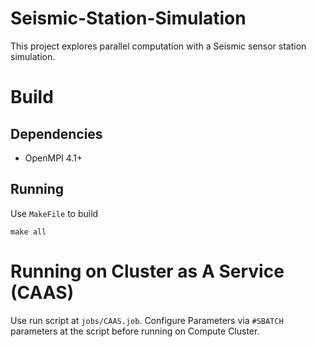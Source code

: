 # Seismic-Station-Simulation

This project explores parallel computation with a Seismic sensor station simulation.

# Build
## Dependencies
- OpenMPI 4.1+
## Running
Use `MakeFile` to build 
```
make all
```

# Running on Cluster as A Service (CAAS)
Use run script at `jobs/CAAS.job`.
Configure Parameters via `#SBATCH` parameters at the script before running on Compute Cluster.
